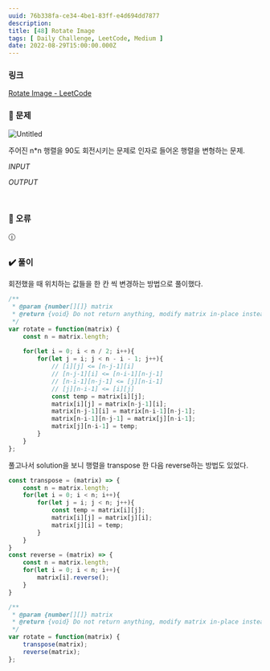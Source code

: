 ```yaml
---
uuid: 76b338fa-ce34-4be1-83ff-e4d694dd7877
description: 
title: [48] Rotate Image
tags: [ Daily Challenge, LeetCode, Medium ]
date: 2022-08-29T15:00:00.000Z
---
```








### 링크

[Rotate Image - LeetCode](https://leetcode.com/problems/rotate-image/)

### 📝 문제

![Untitled](https://vault-r2.dorage.io/76b338fa-ce34-4be1-83ff-e4d694dd7877/untitled.png)

주어진 n*n 행렬을 90도 회전시키는 문제로 인자로 들어온 행렬을 변형하는 문제.

*INPUT*

*OUTPUT*

```jsx

```

```jsx

```

### 🚨 오류

<aside>
🕧

</aside>

### ✔️ 풀이

회전했을 때 위치하는 값들을 한 칸 씩 변경하는 방법으로 풀이했다.

```jsx
/**
 * @param {number[][]} matrix
 * @return {void} Do not return anything, modify matrix in-place instead.
 */
var rotate = function(matrix) {
    const n = matrix.length;
    
    for(let i = 0; i < n / 2; i++){
        for(let j = i; j < n - i - 1; j++){
            // [i][j] <= [n-j-1][i]
            // [n-j-1][i] <= [n-i-1][n-j-1]
            // [n-i-1][n-j-1] <= [j][n-i-1]
            // [j][n-i-1] <= [i][j]
            const temp = matrix[i][j];
            matrix[i][j] = matrix[n-j-1][i];
            matrix[n-j-1][i] = matrix[n-i-1][n-j-1];
            matrix[n-i-1][n-j-1] = matrix[j][n-i-1];
            matrix[j][n-i-1] = temp;
        }
    }
};
```

풀고나서 solution을 보니 행렬을 transpose 한 다음 reverse하는 방법도 있었다.

```jsx
const transpose = (matrix) => {
    const n = matrix.length;
    for(let i = 0; i < n; i++){
        for(let j = i; j < n; j++){
            const temp = matrix[i][j];
            matrix[i][j] = matrix[j][i];
            matrix[j][i] = temp;
        }
    }
}
const reverse = (matrix) => {
    const n = matrix.length;
    for(let i = 0; i < n; i++){
        matrix[i].reverse();
    }
}

/**
 * @param {number[][]} matrix
 * @return {void} Do not return anything, modify matrix in-place instead.
 */
var rotate = function(matrix) {
    transpose(matrix);
    reverse(matrix);
};
```